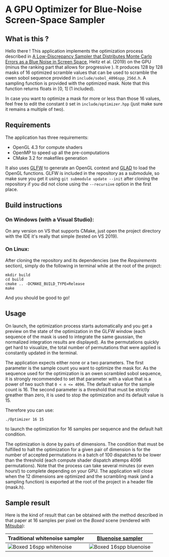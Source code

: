 # A GPU Optimizer for Blue-Noise Screen-Space Sampler

## What is this ? 

Hello there ! This application implements the optimization process described in [A Low-Discrepancy Sampler that Distributes Monte Carlo Errors as a Blue Noise in Screen Space](https://belcour.github.io/blog/research/publication/2019/06/17/sampling-bluenoise.html), Heitz et al. (2019) on the GPU (minus the ranking part that allows for progressive ). 
It produces 128 by 128 masks of 16 optimized scramble values that can be used to scramble the owen sobol sequence provided in ```include/sobol_4096spp_256d.h```. A sampling function is provided with the optimized mask. Note that this function returns floats in [0, 1] (1 included). 

In case you want to optimize a mask for more or less than those 16 values, feel free to edit the constant ```D``` set in ```include/optimizer.hpp``` (just make sure it remains a multiple of two).


## Requirements

The application has three requirements:
 - OpenGL 4.3 for compute shaders
 - OpenMP to speed up all the pre-computations
 - CMake 3.2 for makefiles generation

It also uses [GLFW](https://github.com/glfw/glfw) to generate an OpenGL context and [GLAD](https://github.com/Dav1dde/glad) to load the OpenGL functions. 
GLFW is included in the repository as a submodule, so make sure you get it using ```git submodule update --init``` after cloning the repository if you did not clone using the ```--recursive``` option in the first place.


## Build instructions

### On Windows (with a Visual Studio):

On any version on VS that supports CMake, just open the project directory with the IDE it's really that simple (tested on VS 2019).

### On Linux:

After cloning the repository and its dependencies (see the *Requirements* section), simply do the following in terminal while at the root of the project:
```
mkdir build
cd build
cmake .. -DCMAKE_BUILD_TYPE=Release
make 
```

And you should be good to go!


## Usage

On launch, the optimization process starts automatically and you get a preview on the state of the optimization in the GLFW window (each sequence of the mask is used to integrate the same gaussian, the normalized integration results are displayed). 
As the permutations quickly get hard to visualize, the total number of permutations that were applied is constantly updated in the terminal.

The application expects either none or a two parameters. The first parameter is the sample count you want to optimize the mask for. As the sequence used for the optimization is an owen scrambled sobol sequence, it is strongly recommended to set that parameter with a value that is a power of two such that ```0 < n <= 4096```. The default value for the sample count is 16. 
The second parameter is a threshold that must be strictly greather than zero, it is used to stop the optimization and its default value is 15. 

Therefore you can use:
```
./Optimizer 16 15
```
to launch the optimization for 16 samples per sequence and the default halt condition.

The optimization is done by pairs of dimensions. The condition that must be fulfilled to halt the optimization for a given pair of dimension is for the number of accepted permutations in a batch of 100 dispatches to be lower than the threshold (each compute shader dispatch attemps 4096 permutations). Note that the process can take several minutes (or even hours!) to complete depending on your GPU.
The application will close when the 12 dimensions are optimized and the scrambling mask (and a sampling function) is exported at the root of the project in a header file (mask.h).


## Sample result
Here is the kind of result that can be obtained with the method described in that paper at 16 samples per pixel on the *Boxed* scene (rendered with [Mitsuba](http://www.mitsuba-renderer.org)):

| Traditional whitenoise sampler                                                           | [Bluenoise sampler](https://belcour.github.io/blog/research/publication/2019/06/17/sampling-bluenoise.html) |
| ---------------------------------------------------------------------------------------- |:-----------------------------------------------------------------------------------------------------------:|
| <img src="https://i.imgur.com/GkNUQcz.png" alt="Boxed 16spp whitenoise"> | <img src="https://i.imgur.com/mOj1XTK.png" alt="Boxed 16spp bluenoise">                      |

